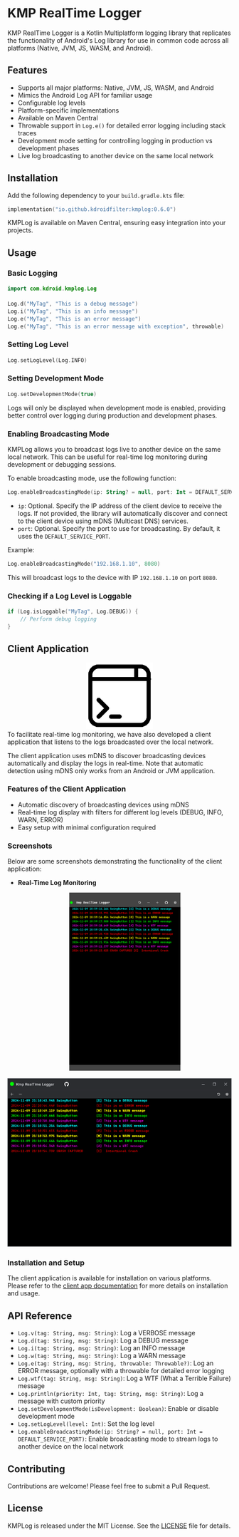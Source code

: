 # KMP RealTime Logger

KMP RealTime Logger is a Kotlin Multiplatform logging library that replicates the functionality of Android's Log library for use in common code across all platforms (Native, JVM, JS, WASM, and Android).

## Features

- Supports all major platforms: Native, JVM, JS, WASM, and Android
- Mimics the Android Log API for familiar usage
- Configurable log levels
- Platform-specific implementations
- Available on Maven Central
- Throwable support in `Log.e()` for detailed error logging including stack traces
- Development mode setting for controlling logging in production vs development phases
- Live log broadcasting to another device on the same local network

## Installation

Add the following dependency to your `build.gradle.kts` file:

```kotlin
implementation("io.github.kdroidfilter:kmplog:0.6.0")
```

KMPLog is available on Maven Central, ensuring easy integration into your projects.

## Usage

### Basic Logging

```kotlin
import com.kdroid.kmplog.Log

Log.d("MyTag", "This is a debug message")
Log.i("MyTag", "This is an info message")
Log.e("MyTag", "This is an error message")
Log.e("MyTag", "This is an error message with exception", throwable)
```

### Setting Log Level

```kotlin
Log.setLogLevel(Log.INFO)
```

### Setting Development Mode

```kotlin
Log.setDevelopmentMode(true)
```

Logs will only be displayed when development mode is enabled, providing better control over logging during production and development phases.

### Enabling Broadcasting Mode

KMPLog allows you to broadcast logs live to another device on the same local network. This can be useful for real-time log monitoring during development or debugging sessions.

To enable broadcasting mode, use the following function:

```kotlin
Log.enableBroadcastingMode(ip: String? = null, port: Int = DEFAULT_SERVICE_PORT)
```

- `ip`: Optional. Specify the IP address of the client device to receive the logs. If not provided, the library will automatically discover and connect to the client device using mDNS (Multicast DNS) services.
- `port`: Optional. Specify the port to use for broadcasting. By default, it uses the `DEFAULT_SERVICE_PORT`.

Example:

```kotlin
Log.enableBroadcastingMode("192.168.1.10", 8080)
```

This will broadcast logs to the device with IP `192.168.1.10` on port `8080`.

### Checking if a Log Level is Loggable

```kotlin
if (Log.isLoggable("MyTag", Log.DEBUG)) {
    // Perform debug logging
}
```

## Client Application

<div align="center">
  <img src="assets/icon.png" alt="Desktop 1" style="max-height: 150px;">
</div>
To facilitate real-time log monitoring, we have also developed a client application that listens to the logs broadcasted over the local network.

The client application uses mDNS to discover broadcasting devices automatically and display the logs in real-time. Note that automatic detection using mDNS only works from an Android or JVM application.

### Features of the Client Application

- Automatic discovery of broadcasting devices using mDNS
- Real-time log display with filters for different log levels (DEBUG, INFO, WARN, ERROR)
- Easy setup with minimal configuration required

### Screenshots

Below are some screenshots demonstrating the functionality of the client application:

- **Real-Time Log Monitoring**
  
  <div align="center">
    <img src="assets/android_01.png" alt="Android 1" style="max-height: 400px;">
  </div>

<div align="center">
  <img src="assets/desktop_01.png" alt="Desktop 1" style="max-height: 400px;">
</div>

### Installation and Setup

The client application is available for installation on various platforms. Please refer to the [client app documentation](path/to/client_app_documentation) for more details on installation and usage.

## API Reference

- `Log.v(tag: String, msg: String)`: Log a VERBOSE message
- `Log.d(tag: String, msg: String)`: Log a DEBUG message
- `Log.i(tag: String, msg: String)`: Log an INFO message
- `Log.w(tag: String, msg: String)`: Log a WARN message
- `Log.e(tag: String, msg: String, throwable: Throwable?)`: Log an ERROR message, optionally with a throwable for detailed error logging
- `Log.wtf(tag: String, msg: String)`: Log a WTF (What a Terrible Failure) message
- `Log.println(priority: Int, tag: String, msg: String)`: Log a message with custom priority
- `Log.setDevelopmentMode(isDevelopment: Boolean)`: Enable or disable development mode
- `Log.setLogLevel(level: Int)`: Set the log level
- `Log.enableBroadcastingMode(ip: String? = null, port: Int = DEFAULT_SERVICE_PORT)`: Enable broadcasting mode to stream logs to another device on the local network

## Contributing

Contributions are welcome! Please feel free to submit a Pull Request.

## License

KMPLog is released under the MIT License. See the [LICENSE](LICENSE) file for details.

